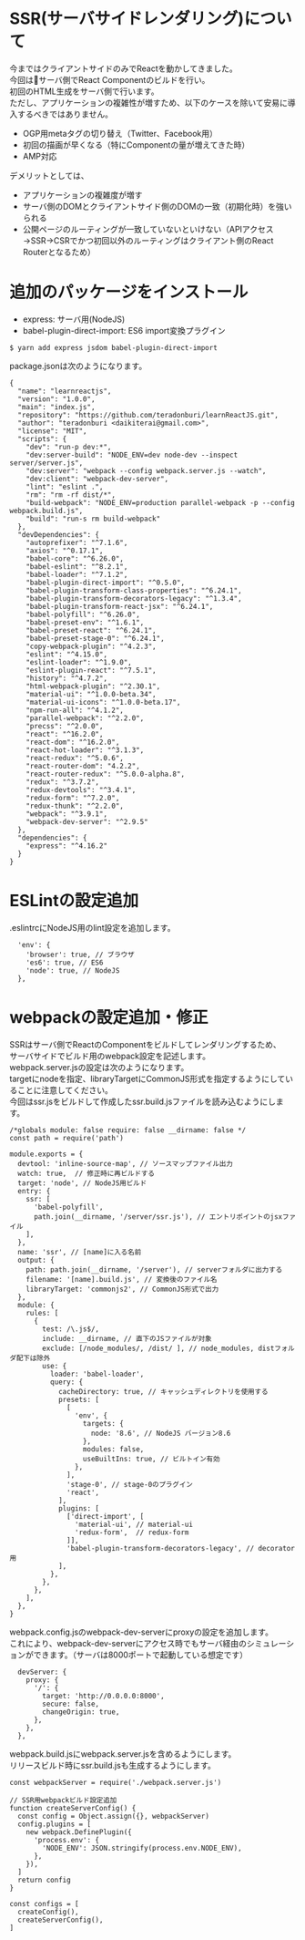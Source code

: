 # SSR(サーバサイドレンダリング)について
今まではクライアントサイドのみでReactを動かしてきました。  
今回はサーバ側でReact Componentのビルドを行い。  
初回のHTML生成をサーバ側で行います。  
ただし、アプリケーションの複雑性が増すため、以下のケースを除いて安易に導入するべきではありません。  

* OGP用metaタグの切り替え（Twitter、Facebook用）
* 初回の描画が早くなる（特にComponentの量が増えてきた時）
* AMP対応

デメリットとしては、

* アプリケーションの複雑度が増す
* サーバ側のDOMとクライアントサイド側のDOMの一致（初期化時）を強いられる
* 公開ページのルーティングが一致していないといけない（APIアクセス→SSR→CSRでかつ初回以外のルーティングはクライアント側のReact Routerとなるため）

# 追加のパッケージをインストール

* express: サーバ用(NodeJS)
* babel-plugin-direct-import: ES6 import変換プラグイン

```
$ yarn add express jsdom babel-plugin-direct-import
```

package.jsonは次のようになります。  

```
{
  "name": "learnreactjs",
  "version": "1.0.0",
  "main": "index.js",
  "repository": "https://github.com/teradonburi/learnReactJS.git",
  "author": "teradonburi <daikiterai@gmail.com>",
  "license": "MIT",
  "scripts": {
    "dev": "run-p dev:*",
    "dev:server-build": "NODE_ENV=dev node-dev --inspect server/server.js",
    "dev:server": "webpack --config webpack.server.js --watch",
    "dev:client": "webpack-dev-server",
    "lint": "eslint .",
    "rm": "rm -rf dist/*",
    "build-webpack": "NODE_ENV=production parallel-webpack -p --config webpack.build.js",
    "build": "run-s rm build-webpack"
  },
  "devDependencies": {
    "autoprefixer": "^7.1.6",
    "axios": "^0.17.1",
    "babel-core": "^6.26.0",
    "babel-eslint": "^8.2.1",
    "babel-loader": "^7.1.2",
    "babel-plugin-direct-import": "^0.5.0",
    "babel-plugin-transform-class-properties": "^6.24.1",
    "babel-plugin-transform-decorators-legacy": "^1.3.4",
    "babel-plugin-transform-react-jsx": "^6.24.1",
    "babel-polyfill": "^6.26.0",
    "babel-preset-env": "^1.6.1",
    "babel-preset-react": "^6.24.1",
    "babel-preset-stage-0": "^6.24.1",
    "copy-webpack-plugin": "^4.2.3",
    "eslint": "^4.15.0",
    "eslint-loader": "^1.9.0",
    "eslint-plugin-react": "^7.5.1",
    "history": "^4.7.2",
    "html-webpack-plugin": "^2.30.1",
    "material-ui": "^1.0.0-beta.34",
    "material-ui-icons": "^1.0.0-beta.17",
    "npm-run-all": "^4.1.2",
    "parallel-webpack": "^2.2.0",
    "precss": "^2.0.0",
    "react": "^16.2.0",
    "react-dom": "^16.2.0",
    "react-hot-loader": "^3.1.3",
    "react-redux": "^5.0.6",
    "react-router-dom": "4.2.2",
    "react-router-redux": "^5.0.0-alpha.8",
    "redux": "^3.7.2",
    "redux-devtools": "^3.4.1",
    "redux-form": "^7.2.0",
    "redux-thunk": "^2.2.0",
    "webpack": "^3.9.1",
    "webpack-dev-server": "^2.9.5"
  },
  "dependencies": {
    "express": "^4.16.2"
  }
}
```



# ESLintの設定追加

.eslintrcにNodeJS用のlint設定を追加します。

```
  'env': {
    'browser': true, // ブラウザ
    'es6': true, // ES6
    'node': true, // NodeJS
  },
```


# webpackの設定追加・修正

SSRはサーバ側でReactのComponentをビルドしてレンダリングするため、  
サーバサイドでビルド用のwebpack設定を記述します。  
webpack.server.jsの設定は次のようになります。  
targetにnodeを指定、libraryTargetにCommonJS形式を指定するようにしていることに注意してください。  
今回はssr.jsをビルドして作成したssr.build.jsファイルを読み込むようにします。  

```
/*globals module: false require: false __dirname: false */
const path = require('path')

module.exports = {
  devtool: 'inline-source-map', // ソースマップファイル出力
  watch: true,  // 修正時に再ビルドする
  target: 'node', // NodeJS用ビルド
  entry: {
    ssr: [
      'babel-polyfill',
      path.join(__dirname, '/server/ssr.js'), // エントリポイントのjsxファイル
    ],
  },
  name: 'ssr', // [name]に入る名前
  output: {
    path: path.join(__dirname, '/server'), // serverフォルダに出力する
    filename: '[name].build.js', // 変換後のファイル名
    libraryTarget: 'commonjs2', // CommonJS形式で出力
  },
  module: {
    rules: [
      {
        test: /\.js$/,
        include: __dirname, // 直下のJSファイルが対象
        exclude: [/node_modules/, /dist/ ], // node_modules, distフォルダ配下は除外
        use: {
          loader: 'babel-loader',
          query: {
            cacheDirectory: true, // キャッシュディレクトリを使用する
            presets: [
              [
                'env', {
                  targets: {
                    node: '8.6', // NodeJS バージョン8.6
                  },
                  modules: false,
                  useBuiltIns: true, // ビルトイン有効
                },
              ],
              'stage-0', // stage-0のプラグイン
              'react',
            ],
            plugins: [
              ['direct-import', [
                'material-ui', // material-ui
                'redux-form',  // redux-form
              ]],
              'babel-plugin-transform-decorators-legacy', // decorator用
            ],
          },
        },
      },
    ],
  },
}
```

webpack.config.jsのwebpack-dev-serverにproxyの設定を追加します。  
これにより、webpack-dev-serverにアクセス時でもサーバ経由のシミュレーションができます。（サーバは8000ポートで起動している想定です）  

```
  devServer: {
    proxy: {
      '/': {
        target: 'http://0.0.0.0:8000',
        secure: false,
        changeOrigin: true,
      },
    },
  },
```

webpack.build.jsにwebpack.server.jsを含めるようにします。  
リリースビルド時にssr.build.jsも生成するようにします。  

```
const webpackServer = require('./webpack.server.js')
 
// SSR用webpackビルド設定追加
function createServerConfig() {
  const config = Object.assign({}, webpackServer)
  config.plugins = [
    new webpack.DefinePlugin({
      'process.env': {
        'NODE_ENV': JSON.stringify(process.env.NODE_ENV),
      },
    }),
  ]
  return config
}

const configs = [
  createConfig(),
  createServerConfig(),
]
```